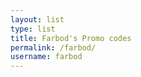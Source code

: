 ```yaml
---
layout: list
type: list
title: Farbod's Promo codes
permalink: /farbod/
username: farbod
---
```

